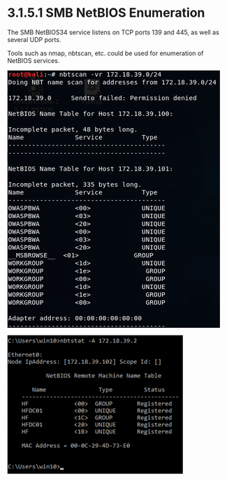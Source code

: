 # 3.1.5.1 SMB NetBIOS Enumeration

The SMB NetBIOS34 service listens on TCP ports 139 and 445, as well as several UDP ports.

Tools such as nmap, nbtscan, etc. could be used for enumeration of NetBIOS services.

![](../../../../../.gitbook/assets/image-53.png)

![](../../../../../.gitbook/assets/image-4.png)

